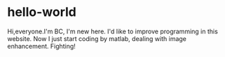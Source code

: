 # hello-world
Hi,everyone.I'm BC, I'm new here.
I'd like to improve programming in this website.
Now I just start coding by matlab, dealing with image enhancement.
Fighting!
